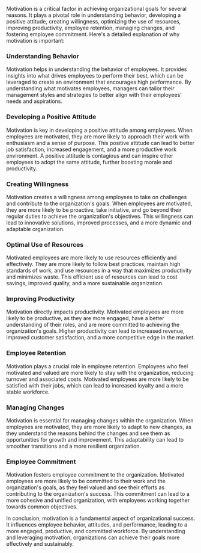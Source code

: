 Motivation is a critical factor in achieving organizational goals for several reasons. It plays a pivotal role in understanding behavior, developing a positive attitude, creating willingness, optimizing the use of resources, improving productivity, employee retention, managing changes, and fostering employee commitment. Here's a detailed explanation of why motivation is important:

### Understanding Behavior

Motivation helps in understanding the behavior of employees. It provides insights into what drives employees to perform their best, which can be leveraged to create an environment that encourages high performance. By understanding what motivates employees, managers can tailor their management styles and strategies to better align with their employees' needs and aspirations.

### Developing a Positive Attitude

Motivation is key in developing a positive attitude among employees. When employees are motivated, they are more likely to approach their work with enthusiasm and a sense of purpose. This positive attitude can lead to better job satisfaction, increased engagement, and a more productive work environment. A positive attitude is contagious and can inspire other employees to adopt the same attitude, further boosting morale and productivity.

### Creating Willingness

Motivation creates a willingness among employees to take on challenges and contribute to the organization's goals. When employees are motivated, they are more likely to be proactive, take initiative, and go beyond their regular duties to achieve the organization's objectives. This willingness can lead to innovative solutions, improved processes, and a more dynamic and adaptable organization.

### Optimal Use of Resources

Motivated employees are more likely to use resources efficiently and effectively. They are more likely to follow best practices, maintain high standards of work, and use resources in a way that maximizes productivity and minimizes waste. This efficient use of resources can lead to cost savings, improved quality, and a more sustainable organization.

### Improving Productivity

Motivation directly impacts productivity. Motivated employees are more likely to be productive, as they are more engaged, have a better understanding of their roles, and are more committed to achieving the organization's goals. Higher productivity can lead to increased revenue, improved customer satisfaction, and a more competitive edge in the market.

### Employee Retention

Motivation plays a crucial role in employee retention. Employees who feel motivated and valued are more likely to stay with the organization, reducing turnover and associated costs. Motivated employees are more likely to be satisfied with their jobs, which can lead to increased loyalty and a more stable workforce.

### Managing Changes

Motivation is essential for managing changes within the organization. When employees are motivated, they are more likely to adapt to new changes, as they understand the reasons behind the changes and see them as opportunities for growth and improvement. This adaptability can lead to smoother transitions and a more resilient organization.

### Employee Commitment

Motivation fosters employee commitment to the organization. Motivated employees are more likely to be committed to their work and the organization's goals, as they feel valued and see their efforts as contributing to the organization's success. This commitment can lead to a more cohesive and unified organization, with employees working together towards common objectives.

In conclusion, motivation is a fundamental aspect of organizational success. It influences employee behavior, attitudes, and performance, leading to a more engaged, productive, and committed workforce. By understanding and leveraging motivation, organizations can achieve their goals more effectively and sustainably.